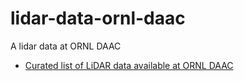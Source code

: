 # lidar-data-ornl-daac
A lidar data at ORNL DAAC
 - [Curated list of LiDAR data available at ORNL DAAC](lidar-ornl-daac.md)
